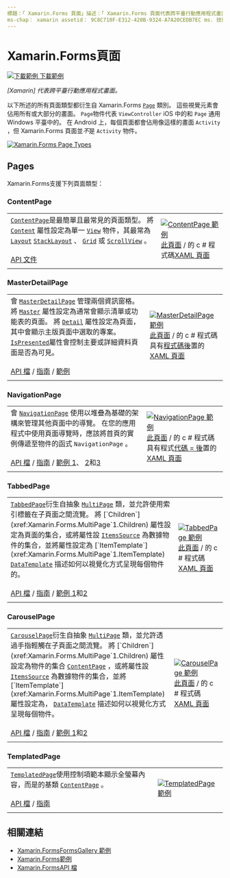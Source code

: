 ```yaml
---
標題：「 Xamarin.Forms 頁面」描述：「 Xamarin.Forms 頁面代表跨平臺行動應用程式畫面。 本文列出包含在中的頁面。」 Xamarin.Forms
ms-chap： xamarin assetid： 9C8C710F-E312-420B-9324-A7A20CEDB7EC ms. 技術： xamarin-表單作者： davidbritch ms-chap： dabritch ms. date： 01/12/2016 no-loc： [ Xamarin.Forms ， Xamarin.Essentials ]
---
```


# <a name="xamarinforms-pages"></a>Xamarin.Forms頁面

[![下載範例 ](~/media/shared/download.png) 下載範例](https://docs.microsoft.com/samples/xamarin/xamarin-forms-samples/formsgallery/)

_[Xamarin] 代表跨平臺行動應用程式畫面。_

以下所述的所有頁面類型都衍生自 Xamarin.Forms [`Page`](xref:Xamarin.Forms.Page) 類別。 這些視覺元素會佔用所有或大部分的畫面。 `Page`物件代表 `ViewController` iOS 中的和 `Page` 通用 Windows 平臺中的。 在 Android 上，每個頁面都會佔用像這樣的畫面 `Activity` ，但 Xamarin.Forms 頁面並*不*是 `Activity` 物件。

[![](pages-images/pages-sml.png "Xamarin.Forms Page Types")](pages-images/pages.png#lightbox "Xamarin.Forms Page Types")

## <a name="pages"></a>Pages

Xamarin.Forms支援下列頁面類型：

### <a name="contentpage"></a>ContentPage

|     |     |
| --- | --- |
| [`ContentPage`](xref:Xamarin.Forms.ContentPage)是最簡單且最常見的頁面類型。 將 [`Content`](xref:Xamarin.Forms.ContentPage.Content) 屬性設定為單一 [`View`](views.md) 物件，其最常為 [`Layout`](layouts.md) [`StackLayout`](layouts.md#stacklayout) 、 [`Grid`](layouts.md#grid) 或 [`ScrollView`](layouts.md#scrollview) 。<br /><br />[API 文件](xref:Xamarin.Forms.ContentPage) | [![ContentPage 範例](pages-images/ContentPage.png "ContentPage 範例")](pages-images/ContentPage-Large.png#lightbox "ContentPage 範例")<br />[此頁面](https://github.com/xamarin/xamarin-forms-samples/blob/master/FormsGallery/FormsGallery/FormsGallery/CodeExamples/ContentPageDemoPage.cs)  /  的 c # 程式碼[XAML 頁面](https://github.com/xamarin/xamarin-forms-samples/blob/master/FormsGallery/FormsGallery/FormsGallery/XamlExamples/ContentPageDemoPage.xaml) |
|     |     |

### <a name="masterdetailpage"></a>MasterDetailPage

|     |     |
| --- | --- |
| 會 [`MasterDetailPage`](xref:Xamarin.Forms.MasterDetailPage) 管理兩個資訊窗格。 將 [`Master`](xref:Xamarin.Forms.MasterDetailPage.Master) 屬性設定為通常會顯示清單或功能表的頁面。 將 [`Detail`](xref:Xamarin.Forms.MasterDetailPage.Detail) 屬性設定為頁面，其中會顯示主版頁面中選取的專案。 [`IsPresented`](xref:Xamarin.Forms.MasterDetailPage.IsPresented)屬性會控制主要或詳細資料頁面是否為可見。<br /><br />[API 檔](xref:Xamarin.Forms.MasterDetailPage)  / [指南](~/xamarin-forms/app-fundamentals/navigation/master-detail-page.md)  / [範例](https://docs.microsoft.com/samples/xamarin/xamarin-forms-samples/navigation-masterdetailpage) | [![MasterDetailPage 範例](pages-images/MasterDetailPage.png "MasterDetailPage 範例")](pages-images/MasterDetailPage-Large.png#lightbox "MasterDetailPage 範例")<br />[此頁面](https://github.com/xamarin/xamarin-forms-samples/blob/master/FormsGallery/FormsGallery/FormsGallery/CodeExamples/MasterDetailPageDemoPage.cs)  /  的 c # 程式碼具有[程式碼後](https://github.com/xamarin/xamarin-forms-samples/blob/master/FormsGallery/FormsGallery/FormsGallery/XamlExamples/MasterDetailPageDemoPage.xaml.cs)置的[XAML 頁面](https://github.com/xamarin/xamarin-forms-samples/blob/master/FormsGallery/FormsGallery/FormsGallery/XamlExamples/MasterDetailPageDemoPage.xaml) |
|     |     |

### <a name="navigationpage"></a>NavigationPage

|     |     |
| --- | --- |
| 會 [`NavigationPage`](xref:Xamarin.Forms.NavigationPage) 使用以堆疊為基礎的架構來管理其他頁面中的導覽。 在您的應用程式中使用頁面導覽時，應該將首頁的實例傳遞至物件的函式 `NavigationPage` 。<br /><br />[API 檔](xref:Xamarin.Forms.NavigationPage)  / [指南](~/xamarin-forms/app-fundamentals/navigation/hierarchical.md)  / [範例 1](https://docs.microsoft.com/samples/xamarin/xamarin-forms-samples/navigation-hierarchical)、 [2](https://docs.microsoft.com/samples/xamarin/xamarin-forms-samples/navigation-passingdata)和[3](https://docs.microsoft.com/samples/xamarin/xamarin-forms-samples/navigation-loginflow)  | [![NavigationPage 範例](pages-images/NavigationPage.png "NavigationPage 範例")](pages-images/NavigationPage-Large.png#lightbox "NavigationPage 範例")<br />[此頁面](https://github.com/xamarin/xamarin-forms-samples/blob/master/FormsGallery/FormsGallery/FormsGallery/CodeExamples/NavigationPageDemoPage.cs)  /  的 c # 程式碼具有程式[代碼 = 後](https://github.com/xamarin/xamarin-forms-samples/blob/master/FormsGallery/FormsGallery/FormsGallery/XamlExamples/NavigationPageDemoPage.xaml.cs)置的[XAML 頁面](https://github.com/xamarin/xamarin-forms-samples/blob/master/FormsGallery/FormsGallery/FormsGallery/XamlExamples/NavigationPageDemoPage.xaml) |
|     |     |

### <a name="tabbedpage"></a>TabbedPage

|     |     |
| --- | --- |
| [`TabbedPage`](xref:Xamarin.Forms.TabbedPage)衍生自抽象 [`MultiPage`](xref:Xamarin.Forms.MultiPage`1) 類，並允許使用索引標籤在子頁面之間流覽。 將 [`Children`](xref:Xamarin.Forms.MultiPage`1.Children) 屬性設定為頁面的集合，或將屬性設 [`ItemsSource`](xref:Xamarin.Forms.MultiPage`1.ItemsSource) 為數據物件的集合，並將屬性設定為 [`ItemTemplate`](xref:Xamarin.Forms.MultiPage`1.ItemTemplate) [`DataTemplate`](xref:Xamarin.Forms.DataTemplate) 描述如何以視覺化方式呈現每個物件的。<br /><br />[API 檔](xref:Xamarin.Forms.TabbedPage)  / [指南](~/xamarin-forms/app-fundamentals/navigation/tabbed-page.md)  / [範例 1](https://docs.microsoft.com/samples/xamarin/xamarin-forms-samples/navigation-tabbedpage)和[2](https://docs.microsoft.com/samples/xamarin/xamarin-forms-samples/navigation-tabbedpagewithnavigationpage) | [![TabbedPage 範例](pages-images/TabbedPage.png "TabbedPage 範例")](pages-images/TabbedPage-Large.png#lightbox "TabbedPage 範例")<br />[此頁面](https://github.com/xamarin/xamarin-forms-samples/blob/master/FormsGallery/FormsGallery/FormsGallery/CodeExamples/TabbedPageDemoPage.cs)  /  的 c # 程式碼[XAML 頁面](https://github.com/xamarin/xamarin-forms-samples/blob/master/FormsGallery/FormsGallery/FormsGallery/XamlExamples/TabbedPageDemoPage.xaml) |
|     |     |

### <a name="carouselpage"></a>CarouselPage

|     |     |
| --- | --- |
| [`CarouselPage`](xref:Xamarin.Forms.CarouselPage)衍生自抽象 [`MultiPage`](xref:Xamarin.Forms.MultiPage`1) 類，並允許透過手指輕觸在子頁面之間流覽。 將 [`Children`](xref:Xamarin.Forms.MultiPage`1.Children) 屬性設定為物件的集合 [`ContentPage`](#contentpage) ，或將屬性設 [`ItemsSource`](xref:Xamarin.Forms.MultiPage`1.ItemsSource) 為數據物件的集合，並將 [`ItemTemplate`](xref:Xamarin.Forms.MultiPage`1.ItemTemplate) 屬性設定為， [`DataTemplate`](xref:Xamarin.Forms.DataTemplate) 描述如何以視覺化方式呈現每個物件。<br /><br />[API 檔](xref:Xamarin.Forms.CarouselPage)  / [指南](~/xamarin-forms/app-fundamentals/navigation/carousel-page.md)  / [範例 1](https://docs.microsoft.com/samples/xamarin/xamarin-forms-samples/navigation-carouselpage)和[2](https://docs.microsoft.com/samples/xamarin/xamarin-forms-samples/navigation-carouselpagetemplate) | [![CarouselPage 範例](pages-images/CarouselPage.png "CarouselPage 範例")](pages-images/CarouselPage-Large.png#lightbox "CarouselPage 範例")<br />[此頁面](https://github.com/xamarin/xamarin-forms-samples/blob/master/FormsGallery/FormsGallery/FormsGallery/CodeExamples/CarouselPageDemoPage.cs)  /  的 c # 程式碼[XAML 頁面](https://github.com/xamarin/xamarin-forms-samples/blob/master/FormsGallery/FormsGallery/FormsGallery/XamlExamples/CarouselPageDemoPage.xaml) |
|     |     |

### <a name="templatedpage"></a>TemplatedPage

|     |     |
| --- | --- |
| [`TemplatedPage`](xref:Xamarin.Forms.TemplatedPage)使用控制項範本顯示全螢幕內容，而是的基類 [`ContentPage`](#contentpage) 。<br /><br />[API 檔](xref:Xamarin.Forms.TemplatedPage)  / [指南](~/xamarin-forms/app-fundamentals/templates/control-template.md) | [![TemplatedPage 範例](pages-images/TemplatedPage.png "TemplatedPage 範例")](pages-images/TemplatedPage.png "TemplatedPage 範例") |
|     |     |

## <a name="related-links"></a>相關連結

- [Xamarin.FormsFormsGallery 範例](https://docs.microsoft.com/samples/xamarin/xamarin-forms-samples/formsgallery)
- [Xamarin.Forms範例](https://docs.microsoft.com/samples/browse/?products=xamarin&term=Xamarin.Forms)
- [Xamarin.FormsAPI 檔](https://docs.microsoft.com/dotnet/api/xamarin.forms?view=xamarin-forms)
